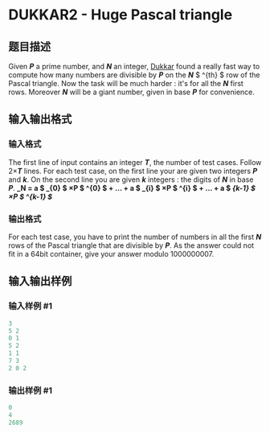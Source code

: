 # DUKKAR2 - Huge Pascal triangle

## 题目描述

Given **_P_** a prime number, and **_N_** an integer, [Dukkar](http://www.spoj.com/problems/DUKKAR/) found a really fast way to compute how many numbers are divisible by **_P_** on the **_N_** $ ^{th} $ row of the Pascal triangle. Now the task will be much harder : it's for all the **_N_** first rows. Moreover **_N_** will be a giant number, given in base **_P_** for convenience.

## 输入输出格式

### 输入格式

The first line of input contains an integer **_T_**, the number of test cases. Follow 2×**_T_** lines. For each test case, on the first line your are given two integers **_P_** and **_k_**. On the second line you are given **_k_** integers : the digits of **_N_** in base **_P_**. **_N = a $ _{0} $ ×P $ ^{0} $ + ... + a $ _{i} $ ×P $ ^{i} $ + ... + a $ _{k-1} $ ×P $ ^{k-1} $_**

### 输出格式

For each test case, you have to print the number of numbers in all the first **_N_** rows of the Pascal triangle that are divisible by **_P_**. As the answer could not fit in a 64bit container, give your answer modulo 1000000007.

## 输入输出样例

### 输入样例 #1

```cpp
3
5 2
0 1 
5 2
1 1
7 3
2 0 2
```


### 输出样例 #1

```cpp
0
4
2689
```


